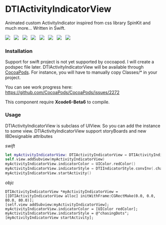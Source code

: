 DTIActivityIndicatorView
========================

Animated custom ActivityIndicator inspired from css library SpinKit and much more... 
Written in Swift.

<img src="Shots/rotatingplane.gif"/> &nbsp; 
<img src="Shots/doublebounce.gif"/> &nbsp;
<img src="Shots/wave.gif"/> &nbsp;
<img src="Shots/wanderingcubes.gif"/> &nbsp;
<img src="Shots/pulse.gif"/> &nbsp;
<img src="Shots/chasingdots.gif"/> &nbsp;
<img src="Shots/spotify.gif"/> &nbsp;
<img src="Shots/wp8.gif"/> &nbsp;

### Installation
Support for swift project is not yet supported by cocoapod.
I will create a podspec file later.
DTIActivityIndicatorView will be available through [CocoaPods](http://cocoapods.org).
For instance, you will have to manually copy Classes/* in your project.

You can see work progress here:
https://github.com/CocoaPods/CocoaPods/issues/2272

This component require **Xcode6-Beta6** to compile.

### Usage
DTIActivityIndicatorView is subclass of UIView. So you can add the instance to some view.
DTIActivityIndicatorView support storyBoards and new IBDesignable attributes

*swift*
```swift
let myActivityIndicatorView: DTIActivityIndicatorView = DTIActivityIndicatorView(frame: CGRect(x:0.0, y:0.0, width:80.0, height:80.0))
self.view.addSubview(myActivityIndicatorView)
myActivityIndicatorView.indicatorColor = UIColor.redColor()
myActivityIndicatorView.indicatorStyle = DTIIndicatorStyle.convInv(.chasingDots) 
myActivityIndicatorView.startActivity()
```

*objc*
```objc
DTIActivityIndicatorView *myActivityIndicatorView = [[DTIActivityIndicatorView alloc] initWithFrame:CGRectMake(0.0, 0.0, 80.0, 80.0)];
[self.view addSubview:myActivityIndicatorView];
myActivityIndicatorView.indicatorColor = [UIColor redColor];
myActivityIndicatorView.indicatorStyle = @"chasingDots";
[myActivityIndicatorView startActivity];
```

